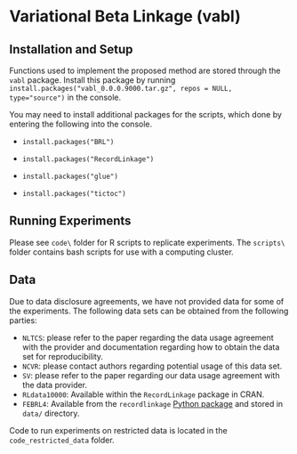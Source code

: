 # Variational Beta Linkage (vabl)

## Installation and Setup

Functions used to implement the proposed method are stored through the `vabl` package. Install this package by running `install.packages("vabl_0.0.0.9000.tar.gz", repos = NULL, type="source")` in the console.

You may need to install additional packages for the scripts, which done by entering the following into the console. 

- `install.packages("BRL")`

- `install.packages("RecordLinkage")`

- `install.packages("glue")`

- `install.packages("tictoc")`

## Running Experiments

Please see `code\` folder for R scripts to replicate experiments. The `scripts\` folder contains bash scripts for use with a computing cluster.

## Data

Due to data disclosure agreements, we have not provided data for some of the experiments. The following data sets can be obtained from the following parties:

- `NLTCS`: please refer to the paper regarding the data usage agreement with the provider and documentation regarding how to obtain the data set for reproducibility.
- `NCVR`: please contact authors regarding potential usage of this data set. 
- `SV`: please refer to the paper regarding our data usage agreement with the data provider. 
- `RLdata10000`: Available within the `RecordLinkage` package in CRAN. 
- `FEBRL4`: Available from the `recordlinkage` [Python package](https://recordlinkage.readthedocs.io/en/latest/ref-datasets.html) and stored in `data/` directory. 

Code to run experiments on restricted data is located in the `code_restricted_data` folder.
